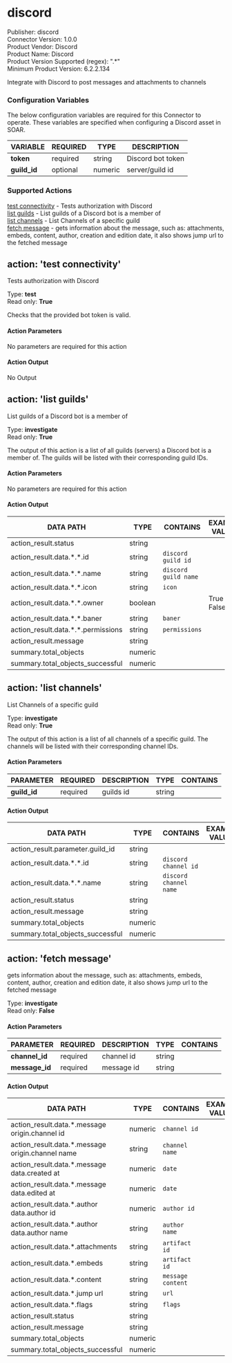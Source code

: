[comment]: # "Auto-generated SOAR connector documentation"
# discord

Publisher: discord  
Connector Version: 1.0.0  
Product Vendor: Discord  
Product Name: Discord  
Product Version Supported (regex): ".\*"  
Minimum Product Version: 6.2.2.134  

Integrate with Discord to post messages and attachments to channels

### Configuration Variables
The below configuration variables are required for this Connector to operate.  These variables are specified when configuring a Discord asset in SOAR.

VARIABLE | REQUIRED | TYPE | DESCRIPTION
-------- | -------- | ---- | -----------
**token** |  required  | string | Discord bot token
**guild_id** |  optional  | numeric | server/guild id

### Supported Actions  
[test connectivity](#action-test-connectivity) - Tests authorization with Discord  
[list guilds](#action-list-guilds) - List guilds of a Discord bot is a member of  
[list channels](#action-list-channels) - List Channels of a specific guild  
[fetch message](#action-fetch-message) - gets information about the message, such as: attachments, embeds, content, author, creation and edition date, it also shows jump url to the fetched message  

## action: 'test connectivity'
Tests authorization with Discord

Type: **test**  
Read only: **True**

Checks that the provided bot token is valid.

#### Action Parameters
No parameters are required for this action

#### Action Output
No Output  

## action: 'list guilds'
List guilds of a Discord bot is a member of

Type: **investigate**  
Read only: **True**

The output of this action is a list of all guilds (servers) a Discord bot is a member of. The guilds will be listed with their corresponding guild IDs.

#### Action Parameters
No parameters are required for this action

#### Action Output
DATA PATH | TYPE | CONTAINS | EXAMPLE VALUES
--------- | ---- | -------- | --------------
action_result.status | string |  |  
action_result.data.\*.\*.id | string |  `discord guild id`  |  
action_result.data.\*.\*.name | string |  `discord guild name`  |  
action_result.data.\*.\*.icon | string |  `icon`  |  
action_result.data.\*.\*.owner | boolean |  |   True  False 
action_result.data.\*.\*.baner | string |  `baner`  |  
action_result.data.\*.\*.permissions | string |  `permissions`  |  
action_result.message | string |  |  
summary.total_objects | numeric |  |  
summary.total_objects_successful | numeric |  |    

## action: 'list channels'
List Channels of a specific guild

Type: **investigate**  
Read only: **True**

The output of this action is a list of all channels of a specific guild. The channels will be listed with their corresponding channel IDs.

#### Action Parameters
PARAMETER | REQUIRED | DESCRIPTION | TYPE | CONTAINS
--------- | -------- | ----------- | ---- | --------
**guild_id** |  required  | guilds id | string | 

#### Action Output
DATA PATH | TYPE | CONTAINS | EXAMPLE VALUES
--------- | ---- | -------- | --------------
action_result.parameter.guild_id | string |  |  
action_result.data.\*.\*.id | string |  `discord channel id`  |  
action_result.data.\*.\*.name | string |  `discord channel name`  |  
action_result.status | string |  |  
action_result.message | string |  |  
summary.total_objects | numeric |  |  
summary.total_objects_successful | numeric |  |    

## action: 'fetch message'
gets information about the message, such as: attachments, embeds, content, author, creation and edition date, it also shows jump url to the fetched message

Type: **investigate**  
Read only: **False**

#### Action Parameters
PARAMETER | REQUIRED | DESCRIPTION | TYPE | CONTAINS
--------- | -------- | ----------- | ---- | --------
**channel_id** |  required  | channel id | string | 
**message_id** |  required  | message id | string | 

#### Action Output
DATA PATH | TYPE | CONTAINS | EXAMPLE VALUES
--------- | ---- | -------- | --------------
action_result.data.\*.message origin.channel id | numeric |  `channel id`  |  
action_result.data.\*.message origin.channel name | string |  `channel name`  |  
action_result.data.\*.message data.created at | numeric |  `date`  |  
action_result.data.\*.message data.edited at | numeric |  `date`  |  
action_result.data.\*.author data.author id | numeric |  `author id`  |  
action_result.data.\*.author data.author name | string |  `author name`  |  
action_result.data.\*.attachments | string |  `artifact id`  |  
action_result.data.\*.embeds | string |  `artifact id`  |  
action_result.data.\*.content | string |  `message content`  |  
action_result.data.\*.jump url | string |  `url`  |  
action_result.data.\*.flags | string |  `flags`  |  
action_result.status | string |  |  
action_result.message | string |  |  
summary.total_objects | numeric |  |  
summary.total_objects_successful | numeric |  |  